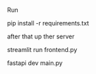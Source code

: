 Run

pip install -r requirements.txt


after that up ther server

streamlit run frontend.py

fastapi dev main.py
